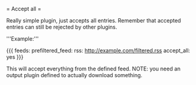 = Accept all =

Really simple plugin, just accepts all entries. Remember that accepted entries can still be rejected by other plugins.

'''Example:'''

{{{
feeds:
  prefiltered_feed:
    rss: http://example.com/filtered.rss
    accept_all: yes
}}}

This will accept everything from the defined feed. NOTE: you need an output plugin defined to actually download something.